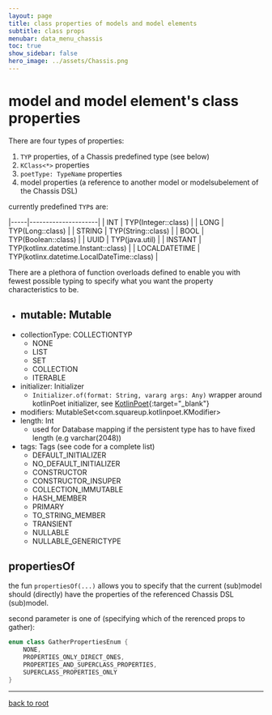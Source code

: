```yaml
---
layout: page
title: class properties of models and model elements
subtitle: class props
menubar: data_menu_chassis
toc: true
show_sidebar: false
hero_image: ../assets/Chassis.png
---
```

# model and model element's class properties

There are four types of properties:

1. `TYP` properties, of a Chassis predefined type (see below)
2. `KClass<*>` properties
3. `poetType: TypeName` properties
4. model properties (a reference to another model or modelsubelement of the Chassis DSL)

currently predefined `TYP`s are:

|-----|---------------------|
| INT | TYP(Integer::class) |
| LONG | TYP(Long::class) |
| STRING | TYP(String::class) |
| BOOL | TYP(Boolean::class) |
| UUID | TYP(java.util) |
| INSTANT | TYP(kotlinx.datetime.Instant::class) |
| LOCALDATETIME | TYP(kotlinx.datetime.LocalDateTime::class) |

There are a plethora of function overloads defined to enable you with fewest possible typing to specify what you want the property characteristics to be.

- mutable: Mutable
  - 
- collectionType: COLLECTIONTYP
  - NONE
  - LIST
  - SET
  - COLLECTION
  - ITERABLE
- initializer: Initializer
  - `Initializer.of(format: String, vararg args: Any)` wrapper around kotlinPoet initializer, see [KotlinPoet](https://square.github.io/kotlinpoet/){:target="_blank"}
- modifiers: MutableSet&lt;com.squareup.kotlinpoet.KModifier&gt; 
- length: Int
  - used for Database mapping if the persistent type has to have fixed length (e.g varchar(2048))
- tags: Tags (see code for a complete list)
  - DEFAULT_INITIALIZER
  - NO_DEFAULT_INITIALIZER
  - CONSTRUCTOR
  - CONSTRUCTOR_INSUPER
  - COLLECTION_IMMUTABLE
  - HASH_MEMBER
  - PRIMARY
  - TO_STRING_MEMBER
  - TRANSIENT
  - NULLABLE
  - NULLABLE_GENERICTYPE

## propertiesOf

the fun `propertiesOf(...)` allows you to specify that the current (sub)model should (directly) have the properties of the referenced Chassis DSL (sub)model.

second parameter is one of (specifying which of the rerenced props to gather):

```kotlin
enum class GatherPropertiesEnum {
    NONE,
    PROPERTIES_ONLY_DIRECT_ONES,
    PROPERTIES_AND_SUPERCLASS_PROPERTIES,
    SUPERCLASS_PROPERTIES_ONLY
}
```

<hr/>

[back to root](..)
